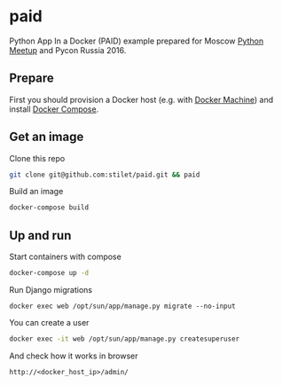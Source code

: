 # paid
Python App In a Docker (PAID) example prepared for Moscow [Python Meetup](http://www.moscowpython.ru/meetup/35/dokerizacija-prilozhenij-na-python/) and Pycon Russia 2016.

## Prepare
First you should provision a Docker host (e.g. with [Docker Machine](https://docs.docker.com/machine/)) and install [Docker Compose](https://docs.docker.com/compose/).

## Get an image
Clone this repo
```bash
git clone git@github.com:stilet/paid.git && paid
```
Build an image
```bash
docker-compose build
```
## Up and run
Start containers with compose
```bash
docker-compose up -d
```
Run Django migrations
```
docker exec web /opt/sun/app/manage.py migrate --no-input
```
You can create a user
```bash
docker exec -it web /opt/sun/app/manage.py createsuperuser
```
And check how it works in browser
```
http://<docker_host_ip>/admin/
```
